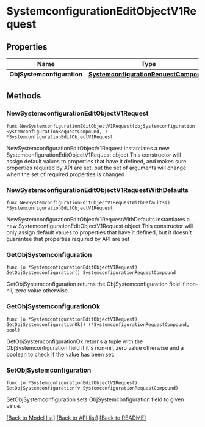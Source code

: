 # SystemconfigurationEditObjectV1Request

## Properties

Name | Type | Description | Notes
------------ | ------------- | ------------- | -------------
**ObjSystemconfiguration** | [**SystemconfigurationRequestCompound**](SystemconfigurationRequestCompound.md) |  | 

## Methods

### NewSystemconfigurationEditObjectV1Request

`func NewSystemconfigurationEditObjectV1Request(objSystemconfiguration SystemconfigurationRequestCompound, ) *SystemconfigurationEditObjectV1Request`

NewSystemconfigurationEditObjectV1Request instantiates a new SystemconfigurationEditObjectV1Request object
This constructor will assign default values to properties that have it defined,
and makes sure properties required by API are set, but the set of arguments
will change when the set of required properties is changed

### NewSystemconfigurationEditObjectV1RequestWithDefaults

`func NewSystemconfigurationEditObjectV1RequestWithDefaults() *SystemconfigurationEditObjectV1Request`

NewSystemconfigurationEditObjectV1RequestWithDefaults instantiates a new SystemconfigurationEditObjectV1Request object
This constructor will only assign default values to properties that have it defined,
but it doesn't guarantee that properties required by API are set

### GetObjSystemconfiguration

`func (o *SystemconfigurationEditObjectV1Request) GetObjSystemconfiguration() SystemconfigurationRequestCompound`

GetObjSystemconfiguration returns the ObjSystemconfiguration field if non-nil, zero value otherwise.

### GetObjSystemconfigurationOk

`func (o *SystemconfigurationEditObjectV1Request) GetObjSystemconfigurationOk() (*SystemconfigurationRequestCompound, bool)`

GetObjSystemconfigurationOk returns a tuple with the ObjSystemconfiguration field if it's non-nil, zero value otherwise
and a boolean to check if the value has been set.

### SetObjSystemconfiguration

`func (o *SystemconfigurationEditObjectV1Request) SetObjSystemconfiguration(v SystemconfigurationRequestCompound)`

SetObjSystemconfiguration sets ObjSystemconfiguration field to given value.



[[Back to Model list]](../README.md#documentation-for-models) [[Back to API list]](../README.md#documentation-for-api-endpoints) [[Back to README]](../README.md)


